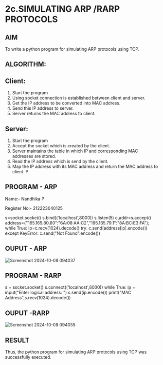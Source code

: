 # 2c.SIMULATING ARP /RARP PROTOCOLS
## AIM
To write a python program for simulating ARP protocols using TCP.
## ALGORITHM:
## Client:
1. Start the program
2. Using socket connection is established between client and server.
3. Get the IP address to be converted into MAC address.
4. Send this IP address to server.
5. Server returns the MAC address to client.
## Server:
1. Start the program
2. Accept the socket which is created by the client.
3. Server maintains the table in which IP and corresponding MAC addresses are
stored.
4. Read the IP address which is send by the client.
5. Map the IP address with its MAC address and return the MAC address to client.
P
## PROGRAM - ARP
Name:- Nandhika P

Register No:- 212223040125

s=socket.socket()
s.bind(('localhost',8000))
s.listen(5)
c,addr=s.accept()
address={"165.165.80.80":"6A:08:AA:C2","165.165.79.1":"8A:BC:E3:FA"}; while True:
ip=c.recv(1024).decode()
try:
c.send(address[ip].encode())
except KeyError:
c.send("Not Found".encode())

## OUPUT - ARP

![Screenshot 2024-10-08 094037](https://github.com/user-attachments/assets/21739129-55a2-4730-a103-ee9692b32ef5)


## PROGRAM - RARP

s = socket.socket()
s.connect(('localhost',8000))
while True:
ip = input("Enter logical address: ")
s.send(ip.encode())
print("MAC Address",s.recv(1024).decode())

## OUPUT -RARP

![Screenshot 2024-10-08 094055](https://github.com/user-attachments/assets/b6a4594e-9cd6-4863-809e-662b8ebd4b48)


## RESULT
Thus, the python program for simulating ARP protocols using TCP was successfully 
executed.

